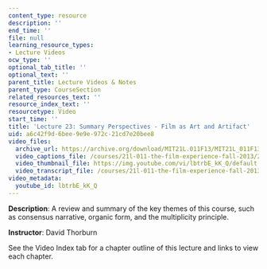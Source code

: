 ```yaml
---
content_type: resource
description: ''
end_time: ''
file: null
learning_resource_types:
- Lecture Videos
ocw_type: ''
optional_tab_title: ''
optional_text: ''
parent_title: Lecture Videos & Notes
parent_type: CourseSection
related_resources_text: ''
resource_index_text: ''
resourcetype: Video
start_time: ''
title: 'Lecture 23: Summary Perspectives - Film as Art and Artifact'
uid: a6c42f9d-6bee-9e9e-972c-21cd7e20bee8
video_files:
  archive_url: https://archive.org/download/MIT21L.011F13/MIT21L_011F13_L23_300k.mp4
  video_captions_file: /courses/21l-011-the-film-experience-fall-2013/253b345975e05090a36e6860aa8354f6_lbtrbE_kK_Q.vtt
  video_thumbnail_file: https://img.youtube.com/vi/lbtrbE_kK_Q/default.jpg
  video_transcript_file: /courses/21l-011-the-film-experience-fall-2013/d2ef53476b1b8a3ebacbd0fa570791e0_lbtrbE_kK_Q.pdf
video_metadata:
  youtube_id: lbtrbE_kK_Q
---
```


**Description**: A review and summary of the key themes of this course, such as consensus narrative, organic form, and the multiplicity principle.

**Instructor**: David Thorburn

See the Video Index tab for a chapter outline of this lecture and links to view each chapter.



